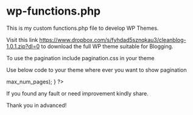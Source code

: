 # wp-functions.php

This is my custom functions.php file to develop WP Themes.

Visit this link https://www.dropbox.com/s/fyhdad5sznqkau3/cleanblog-1.0.1.zip?dl=0 to download the full WP theme suitable for Blogging.

To use the pagination include pagination.css in your theme

Use below code to your theme where ever you want to show pagination

<?php if (function_exists("pagination")) {

    pagination($additional_loop->max_num_pages);

} ?>


If you found any fault or need improvement kindly share.

Thank you in advanced!
